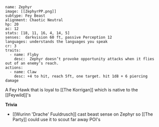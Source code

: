 
```statblock
name: Zephyr
image: [[ZephyrPP.png]]
subtype: Fey Beast
alignment: Chaotic Neutral
hp: 20
ac: 12
stats: [18, 11, 16, 4, 14, 5]
senses:  darkvision 60 ft, passive Perception 12
languages: understands the languages you speak
cr: 3
traits:
  - name: Flyby
    desc:  Zephyr doesn’t provoke opportunity attacks when it flies out of an enemy’s reach.
actions:
  - name: Claw
    desc: +4 to hit, reach 5ft, one target. hit 1d8 + 6 piercing damage
```

A Fey Hawk that is loyal to [[The Korrigan]] which is native to the [[Feywild]]'s

**Trivia**
- [[Wurinn 'Drache' Fuuldrusch]] cast beast sense on Zephyr so [[The Party]] could use it to scout far away POI's